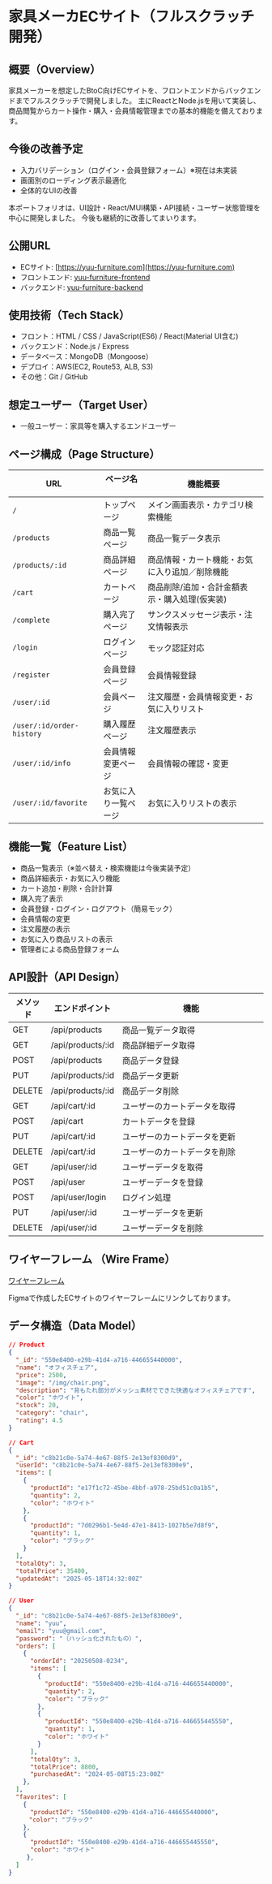 # 家具メーカECサイト（フルスクラッチ開発）

## 概要（Overview）
家具メーカーを想定したBtoC向けECサイトを、フロントエンドからバックエンドまでフルスクラッチで開発しました。
主にReactとNode.jsを用いて実装し、商品閲覧からカート操作・購入・会員情報管理までの基本的機能を備えております。

## 今後の改善予定
- 入力バリデーション（ログイン・会員登録フォーム）※現在は未実装
- 画面別のローディング表示最適化
- 全体的なUIの改善

本ポートフォリオは、UI設計・React/MUI構築・API接続・ユーザー状態管理を中心に開発しました。
今後も継続的に改善してまいります。

## 公開URL
- ECサイト: [https://yuu-furniture.com](https://yuu-furniture.com)
- フロントエンド: [yuu-furniture-frontend](https://github.com/yuu-1219/yuu-furniture-frontend)
- バックエンド: [yuu-furniture-backend](https://github.com/yuu-1219/yuu-furniture-backend)


## 使用技術（Tech Stack）
- フロント：HTML / CSS / JavaScript(ES6) / React(Material UI含む)
- バックエンド：Node.js / Express
- データベース：MongoDB（Mongoose）
- デプロイ：AWS(EC2, Route53, ALB, S3)
- その他：Git / GitHub
  

## 想定ユーザー（Target User）
- 一般ユーザー：家具等を購入するエンドユーザー
  

## ページ構成（Page Structure）
| URL                       | ページ名           　  | 機能概要                             　　|
| ------------------------- | -------------------- | -------------------------------------- |
| `/`                       | トップページ           | メイン画面表示・カテゴリ検索機能　　　　　　   |
| `/products`               | 商品一覧ページ         | 商品一覧データ表示　　　　　　　             |
| `/products/:id`           | 商品詳細ページ         | 商品情報・カート機能・お気に入り追加／削除機能 |
| `/cart`                   | カートページ           | 商品削除/追加・合計金額表示・購入処理(仮実装)  |
| `/complete`               | 購入完了ページ         | サンクスメッセージ表示・注文情報表示          |
| `/login`                  | ログインページ         | モック認証対応                             |
| `/register`               | 会員登録ページ         | 会員情報登録                              |
| `/user/:id`               | 会員ページ             | 注文履歴・会員情報変更・お気に入りリスト      |
| `/user/:id/order-history` | 購入履歴ページ         | 注文履歴表示                     　　　    |
| `/user/:id/info`          | 会員情報変更ページ      | 会員情報の確認・変更                       |
| `/user/:id/favorite`      | お気に入り一覧ページ    | お気に入りリストの表示                      |


## 機能一覧（Feature List）
- 商品一覧表示（※並べ替え・検索機能は今後実装予定）
- 商品詳細表示・お気に入り機能
- カート追加・削除・合計計算
- 購入完了表示
- 会員登録・ログイン・ログアウト（簡易モック）
- 会員情報の変更
- 注文履歴の表示
- お気に入り商品リストの表示
- 管理者による商品登録フォーム


## API設計（API Design）
| メソッド  | エンドポイント       | 機能                                         |
| -------- | ----------------- | -------------------------------------------- |
| GET      | /api/products     | 商品一覧データ取得　　　　　　　　　　　　　　　　    |
| GET      | /api/products/:id | 商品詳細データ取得                              |
| POST     | /api/products     | 商品データ登録                                 |
| PUT      | /api/products/:id | 商品データ更新                                 |
| DELETE   | /api/products/:id | 商品データ削除                                 |
| GET      | /api/cart/:id     | ユーザーのカートデータを取得                      |
| POST     | /api/cart         | カートデータを登録                              |
| PUT      | /api/cart/:id     | ユーザーのカートデータを更新                      |
| DELETE   | /api/cart/:id     | ユーザーのカートデータを削除                      |
| GET      | /api/user/:id     | ユーザーデータを取得                            |
| POST     | /api/user         | ユーザーデータを登録                            |
| POST     | /api/user/login   | ログイン処理                                   |
| PUT      | /api/user/:id     | ユーザーデータを更新                            |
| DELETE   | /api/user/:id     | ユーザーデータを削除                            |


## ワイヤーフレーム （Wire Frame）

[ワイヤーフレーム](https://www.figma.com/design/30LztBXcfurCCVYbY2Gd4N/EC%E3%82%B5%E3%82%A4%E3%83%88?node-id=0-1&p=f&t=CpqCrY3IRumavmW0-0)

Figmaで作成したECサイトのワイヤーフレームにリンクしております。


## データ構造（Data Model）

```json
// Product
{
  "_id": "550e8400-e29b-41d4-a716-446655440000",
  "name": "オフィスチェア",
  "price": 2500,
  "image": "/img/chair.png",
  "description": "背もたれ部分がメッシュ素材でできた快適なオフィスチェアです",
  "color": "ホワイト",
  "stock": 20,
  "category": "chair",
  "rating": 4.5
}

// Cart
{
  "_id": "c8b21c0e-5a74-4e67-88f5-2e13ef8300d9",
  "userId": "c8b21c0e-5a74-4e67-88f5-2e13ef8300e9",
  "items": [
    {
      "productId": "e17f1c72-45be-4bbf-a978-25bd51c0a1b5",
      "quantity": 2,
      "color": "ホワイト"
    },
    {
      "productId": "7d0296b1-5e4d-47e1-8413-1027b5e7d8f9",
      "quantity": 1,
      "color": "ブラック"
    }
  ],
  "totalQty": 3,
  "totalPrice": 35400,
  "updatedAt": "2025-05-18T14:32:00Z"
}

// User
{
  "_id": "c8b21c0e-5a74-4e67-88f5-2e13ef8300e9",
  "name": "yuu",
  "email": "yuu@gmail.com",
  "password": "（ハッシュ化されたもの）",
  "orders": [
    {
      "orderId": "20250508-0234",
      "items": [
        {
          "productId": "550e8400-e29b-41d4-a716-446655440000",
          "quantity": 2,
          "color": "ブラック"
        },
        {
          "productId": "550e8400-e29b-41d4-a716-446655445550",
          "quantity": 1,
          "color": "ホワイト"
        }
      ],
      "totalQty": 3,
      "totalPrice": 8800,
      "purchasedAt": "2024-05-08T15:23:00Z"
    },
  ],
  "favorites": [
    { 
      "productId": "550e8400-e29b-41d4-a716-446655440000",
    　"color": "ブラック"
    },
    {
      "productId": "550e8400-e29b-41d4-a716-446655445550", 
      "color": "ホワイト"
     },
  ]
}

